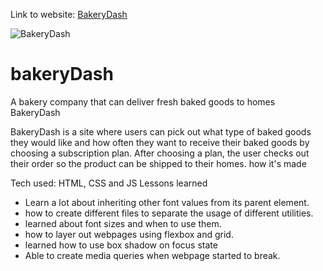 

Link to website: [BakeryDash](https://media.giphy.com/media/muGqYfdUOOK5xJDHyO/giphy.gif)

![BakeryDash](https://media.giphy.com/media/muGqYfdUOOK5xJDHyO/giphy.gif)



# bakeryDash
A bakery company that can deliver fresh baked goods to homes
BakeryDash

BakeryDash is a site where users can pick out what type of baked goods they would like and how often they want to receive their baked goods by choosing a subscription plan. After choosing a plan, the user checks out their order so the product can be shipped to their homes.
how it's made

Tech used: HTML, CSS and JS
Lessons learned

- Learn a lot about inheriting other font values from its parent element.
- how to create different files to separate the usage of different utilities.
- learned about font sizes and when to use them.
-  how to layer out webpages using flexbox and grid.
- learned how to use box shadow on focus state
- Able to create media queries when webpage started to break.
